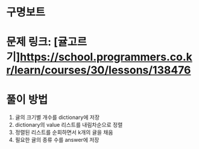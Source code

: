 # 구명보트
# 문제 링크: [귤고르기]<https://school.programmers.co.kr/learn/courses/30/lessons/138476>
# 풀이 방법
1. 귤의 크기별 개수를 dictionary에 저장
2. dictionary의 value 리스트를 내림차순으로 정렬
3. 정렬된 리스트를 순회하면서 k개의 귤을 채움
4. 필요한 귤의 종류 수를 answer에 저장
